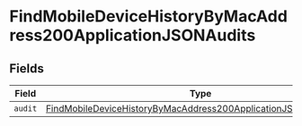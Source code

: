 # FindMobileDeviceHistoryByMacAddress200ApplicationJSONAudits


## Fields

| Field                                                                                                                                                           | Type                                                                                                                                                            | Required                                                                                                                                                        | Description                                                                                                                                                     |
| --------------------------------------------------------------------------------------------------------------------------------------------------------------- | --------------------------------------------------------------------------------------------------------------------------------------------------------------- | --------------------------------------------------------------------------------------------------------------------------------------------------------------- | --------------------------------------------------------------------------------------------------------------------------------------------------------------- |
| `audit`                                                                                                                                                         | [FindMobileDeviceHistoryByMacAddress200ApplicationJSONAuditsAudit](../../models/operations/findmobiledevicehistorybymacaddress200applicationjsonauditsaudit.md) | :heavy_minus_sign:                                                                                                                                              | N/A                                                                                                                                                             |